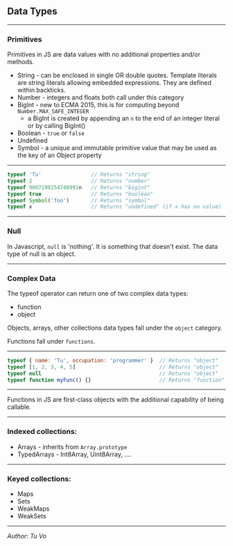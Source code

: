 ## Data Types

---

### Primitives

Primitives in JS are data values with no additional properties and/or methods.

- String - can be enclosed in single OR double quotes. Template literals are string literals allowing embedded expressions. They are defined within backticks.
- Number - integers and floats both call under this category
- BigInt - new to ECMA 2015, this is for computing beyond `Number.MAX_SAFE_INTEGER`
  - a BigInt is created by appending an `n` to the end of an integer literal or by calling BigInt()
- Boolean - `true` or `false`
- Undefined
- Symbol - a unique and immutable primitive value that may be used as the key of an Object property

---

```js
typeof 'Tu'                // Returns "string"
typeof 2                   // Returns "number"
typeof 9007199254740991n   // Returns "bigint"
typeof true                // Returns "boolean"
typeof Symbol('foo')       // Returns "symbol"
typeof x                   // Returns "undefined" (if x has no value)
```

---

### Null

In Javascript, `null` is 'nothing'. It is something that doesn't exist. The data type of null is an object.

---

### Complex Data

The typeof operator can return one of two complex data types:

- function
- object

Objects, arrays, other collections data types fall under the `object` category.

Functions fall under `functions`.

---

```js
typeof { name: 'Tu', occupation: 'programmer' }  // Returns "object"
typeof [1, 2, 3, 4, 5]                           // Returns "object"
typeof null                                      // Returns "object"
typeof function myFunc() {}                      // Returns "function"
```

---

Functions in JS are first-class objects with the additional capability of being callable.

---

### Indexed collections:

- Arrays - inherits from `Array.prototype`
- TypedArrays - Int8Array, Uint8Array, ....

---

### Keyed collections:

- Maps
- Sets
- WeakMaps
- WeakSets

---

_Author: Tu Vo_
